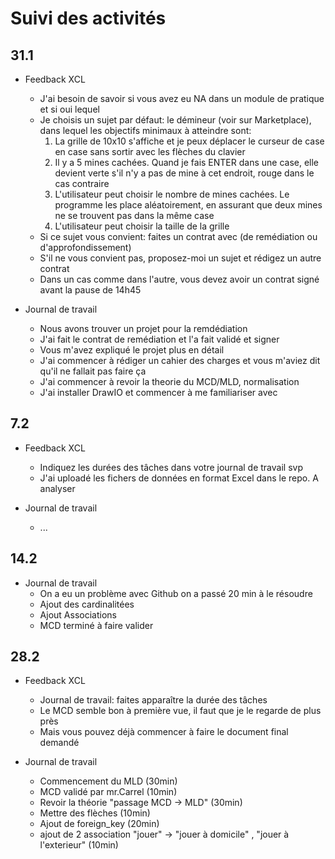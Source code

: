 # Suivi des activités

## 31.1

- Feedback XCL
    - J'ai besoin de savoir si vous avez eu NA dans un module de pratique et si oui lequel
    - Je choisis un sujet par défaut: le démineur (voir sur Marketplace), dans lequel les objectifs minimaux à atteindre sont:
        1. La grille de 10x10 s'affiche et je peux déplacer le curseur de case en case sans sortir avec les flèches du clavier
        2. Il y a 5 mines cachées. Quand je fais ENTER dans une case, elle devient verte s'il n'y a pas de mine à cet endroit, rouge dans le cas contraire
        3. L'utilisateur peut choisir le nombre de mines cachées. Le programme les place aléatoirement, en assurant que deux mines ne se trouvent pas dans la même case
        4. L'utilisateur peut choisir la taille de la grille 
    - Si ce sujet vous convient: faites un contrat avec (de remédiation ou d'approfondissement)
    - S'il ne vous convient pas, proposez-moi un sujet et rédigez un autre contrat
    - Dans un cas comme dans l'autre, vous devez avoir un contrat signé avant la pause de 14h45
    
- Journal de travail
    - Nous avons trouver un projet pour la remdédiation
    - J'ai fait le contrat de remédiation et l'a fait validé et signer
    - Vous m'avez expliqué le projet plus en détail 
    - J'ai commencer à rédiger un cahier des charges et vous m'aviez dit qu'il ne fallait pas faire ça
    - J'ai commencer à revoir la theorie du MCD/MLD, normalisation
    - J'ai installer DrawIO et commencer à me familiariser avec

## 7.2

- Feedback XCL
    - Indiquez les durées des tâches dans votre journal de travail svp
    - J'ai uploadé les fichers de données en format Excel dans le repo. A analyser

- Journal de travail
    - ...

## 14.2



- Journal de travail
    - On a eu un problème avec Github on a passé 20 min à le résoudre
    - Ajout des cardinalitées
    - Ajout Associations
    - MCD terminé à faire valider

## 28.2

- Feedback XCL
    - Journal de travail: faites apparaître la durée des tâches
    - Le MCD semble bon à première vue, il faut que je le regarde de plus près
    - Mais vous pouvez déjà commencer à faire le document final demandé

- Journal de travail
    - Commencement du MLD (30min)
    - MCD validé par mr.Carrel (10min)
    - Revoir la théorie "passage MCD -> MLD" (30min)
    - Mettre des flèches (10min)
    - Ajout de foreign_key (20min)
    - ajout de 2 association "jouer" -> "jouer à domicile" , "jouer à l'exterieur" (10min)